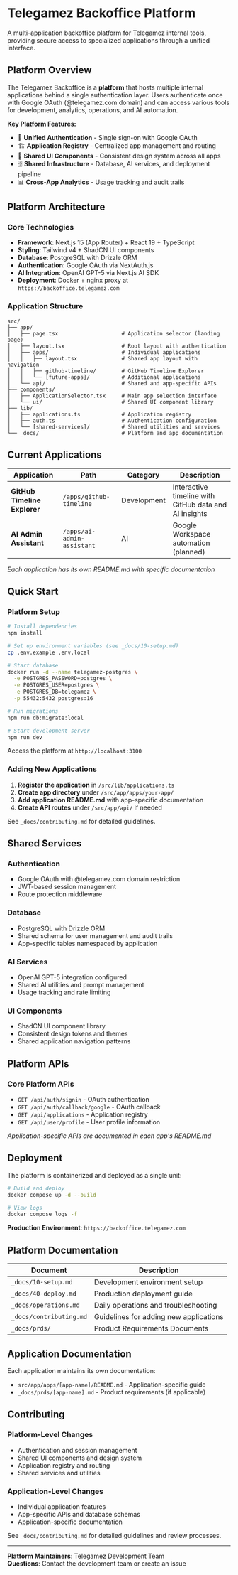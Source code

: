 # Telegamez Backoffice Platform

A multi-application backoffice platform for Telegamez internal tools, providing secure access to specialized applications through a unified interface.

## Platform Overview

The Telegamez Backoffice is a **platform** that hosts multiple internal applications behind a single authentication layer. Users authenticate once with Google OAuth (@telegamez.com domain) and can access various tools for development, analytics, operations, and AI automation.

**Key Platform Features:**
- 🔐 **Unified Authentication** - Single sign-on with Google OAuth
- 🏗️ **Application Registry** - Centralized app management and routing
- 🎨 **Shared UI Components** - Consistent design system across all apps
- 🗄️ **Shared Infrastructure** - Database, AI services, and deployment pipeline
- 📊 **Cross-App Analytics** - Usage tracking and audit trails

## Platform Architecture

### Core Technologies
- **Framework**: Next.js 15 (App Router) + React 19 + TypeScript
- **Styling**: Tailwind v4 + ShadCN UI components
- **Database**: PostgreSQL with Drizzle ORM
- **Authentication**: Google OAuth via NextAuth.js
- **AI Integration**: OpenAI GPT-5 via Next.js AI SDK
- **Deployment**: Docker + nginx proxy at `https://backoffice.telegamez.com`

### Application Structure
```
src/
├── app/
│   ├── page.tsx                    # Application selector (landing page)
│   ├── layout.tsx                  # Root layout with authentication
│   ├── apps/                       # Individual applications
│   │   ├── layout.tsx              # Shared app layout with navigation
│   │   ├── github-timeline/        # GitHub Timeline Explorer
│   │   └── [future-apps]/          # Additional applications
│   └── api/                        # Shared and app-specific APIs
├── components/
│   ├── ApplicationSelector.tsx     # Main app selection interface
│   └── ui/                         # Shared UI component library
├── lib/
│   ├── applications.ts             # Application registry
│   ├── auth.ts                     # Authentication configuration
│   └── [shared-services]/          # Shared utilities and services
└── _docs/                          # Platform and app documentation
```

## Current Applications

| Application | Path | Category | Description |
|-------------|------|----------|-------------|
| **GitHub Timeline Explorer** | `/apps/github-timeline` | Development | Interactive timeline with GitHub data and AI insights |
| **AI Admin Assistant** | `/apps/ai-admin-assistant` | AI | Google Workspace automation (planned) |

*Each application has its own README.md with specific documentation*

## Quick Start

### Platform Setup

```bash
# Install dependencies
npm install

# Set up environment variables (see _docs/10-setup.md)
cp .env.example .env.local

# Start database
docker run -d --name telegamez-postgres \
  -e POSTGRES_PASSWORD=postgres \
  -e POSTGRES_USER=postgres \
  -e POSTGRES_DB=telegamez \
  -p 55432:5432 postgres:16

# Run migrations
npm run db:migrate:local

# Start development server
npm run dev
```

Access the platform at `http://localhost:3100`

### Adding New Applications

1. **Register the application** in `/src/lib/applications.ts`
2. **Create app directory** under `/src/app/apps/your-app/`
3. **Add application README.md** with app-specific documentation
4. **Create API routes** under `/src/app/api/` if needed

See `_docs/contributing.md` for detailed guidelines.

## Shared Services

### Authentication
- Google OAuth with @telegamez.com domain restriction
- JWT-based session management
- Route protection middleware

### Database
- PostgreSQL with Drizzle ORM
- Shared schema for user management and audit trails
- App-specific tables namespaced by application

### AI Services
- OpenAI GPT-5 integration configured
- Shared AI utilities and prompt management
- Usage tracking and rate limiting

### UI Components
- ShadCN UI component library
- Consistent design tokens and themes
- Shared application navigation patterns

## Platform APIs

### Core Platform APIs
- `GET /api/auth/signin` - OAuth authentication
- `GET /api/auth/callback/google` - OAuth callback
- `GET /api/applications` - Application registry
- `GET /api/user/profile` - User profile information

*Application-specific APIs are documented in each app's README.md*

## Deployment

The platform is containerized and deployed as a single unit:

```bash
# Build and deploy
docker compose up -d --build

# View logs
docker compose logs -f
```

**Production Environment**: `https://backoffice.telegamez.com`

## Platform Documentation

| Document | Description |
|----------|-------------|
| `_docs/10-setup.md` | Development environment setup |
| `_docs/40-deploy.md` | Production deployment guide |
| `_docs/operations.md` | Daily operations and troubleshooting |
| `_docs/contributing.md` | Guidelines for adding new applications |
| `_docs/prds/` | Product Requirements Documents |

## Application Documentation

Each application maintains its own documentation:
- `src/app/apps/[app-name]/README.md` - Application-specific guide
- `_docs/prds/[app-name].md` - Product requirements (if applicable)

## Contributing

### Platform-Level Changes
- Authentication and session management
- Shared UI components and design system
- Application registry and routing
- Shared services and utilities

### Application-Level Changes
- Individual application features
- App-specific APIs and database schemas
- Application-specific documentation

See `_docs/contributing.md` for detailed guidelines and review processes.

---

**Platform Maintainers**: Telegamez Development Team  
**Questions**: Contact the development team or create an issue
